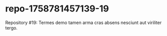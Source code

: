 # repo-1758781457139-19
Repository #19: Termes demo tamen arma cras absens nesciunt aut viriliter tergo.

